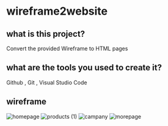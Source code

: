 # wireframe2website
## what is this project?
 Convert the provided Wireframe to HTML pages  
 ## what are the tools you used to create it?
 Github , Git , Visual Studio Code
 ## wireframe 
 ![homepage](https://user-images.githubusercontent.com/126319393/222191528-ec44e3c5-9f1c-4c61-b2d9-917b14b38b35.png)
 ![products (1)](https://user-images.githubusercontent.com/126319393/222191893-c8c9c96a-0b2d-4686-acfb-849863103247.png)
 ![campany](https://user-images.githubusercontent.com/126319393/222192406-eea38b67-eadd-4de9-92ee-bebca8ef28bb.png)
 ![morepage](https://user-images.githubusercontent.com/126319393/222192610-d8b64c29-8f89-4c56-960f-8e6464979265.png)
